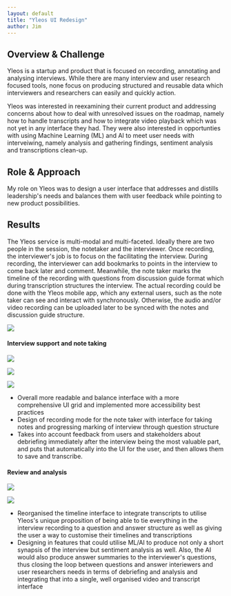 ```yaml
---
layout: default
title: "Yleos UI Redesign"
author: Jim
---
```


## Overview & Challenge

Yleos is a startup and product that is focused on recording, annotating and analysing interviews. While there are many interview and user research focused tools, none focus on producing structured and reusable data which interviewers and researchers can easily and quickly action.

Yleos was interested in reexamining their current product and addressing concerns about how to deal with unresolved issues on the roadmap, namely how to handle transcripts and how to integrate video playback which was not yet in any interface they had. They were also interested in opportunties with using Machine Learning (ML) and AI to meet user needs with interveiwing, namely analysis and gathering findings, sentiment analysis and transcriptions clean-up.

## Role & Approach

My role on Yleos was to design a user interface that addresses and distills leadership's needs and balances them with user feedback while pointing to new product possibilities.

## Results

The Yleos service is multi-modal and multi-faceted. Ideally there are two people in the session, the notetaker and the interviewer. Once recording, the interviewer's job is to focus on the facilitating the interview. During recording, the interviewer can add bookmarks to points in the interview to come back later and comment. Meanwhile, the note taker marks the timeline of the recording with questions from discussion guide format which during transcription structures the interview. The actual recording could be done with the Yleos mobile app, which any external users, such as the note taker can see and interact with synchronously. Otherwise, the audio and/or video recording can be uploaded later to be synced with the notes and discussion guide structure.

![]({{site.url}}assets/images/yleos-service.png)

#### Interview support and note taking

![]({{site.url}}assets/images/yleos-notes-1440.png)

![]({{site.url}}assets/images/yleos-notes-end-1440.png)

![]({{site.url}}assets/images/yleos-notes-debrief-1440.png)

- Overall more readable and balance interface with a more comprehensive UI grid and implemented more accessibility best practices
- Design of recording mode for the note taker with interface for taking notes and progressing marking of interview through question structure
- Takes into account feedback from users and stakeholders about debriefing immediately after the interview being the most valuable part, and puts that automatically into the UI for the user, and then allows them to save and transcribe.

#### Review and analysis

![]({{site.url}}assets/images/yleos-review1-1440.png)

![]({{site.url}}assets/images/yleos-review2-1440.png)

- Reorganised the timeline interface to integrate transcripts to utilise Yleos's unique proposition of being able to tie everything in the interview recording to a question and answer structure as well as giving the user a way to customise their timelines and transcriptions
- Designing in features that could utilise ML/AI to produce not only a short synapsis of the interview but sentiment analysis as well. Also, the AI would also produce answer summaries to the interviewer's questions, thus closing the loop between questions and answer interiewers and user researchers needs in terms of debriefing and analysis and integrating that into a single, well organised video and transcript interface